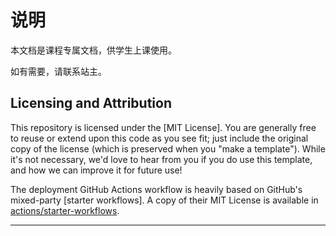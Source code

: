# 说明
本文档是课程专属文档，供学生上课使用。

如有需要，请联系站主。
## Licensing and Attribution

This repository is licensed under the [MIT License]. You are generally free to reuse or extend upon this code as you see fit; just include the original copy of the license (which is preserved when you "make a template"). While it's not necessary, we'd love to hear from you if you do use this template, and how we can improve it for future use!

The deployment GitHub Actions workflow is heavily based on GitHub's mixed-party [starter workflows]. A copy of their MIT License is available in [actions/starter-workflows].

----

[^1]: 
[actions/starter-workflows]: https://github.com/actions/starter-workflows/blob/main/LICENSE
